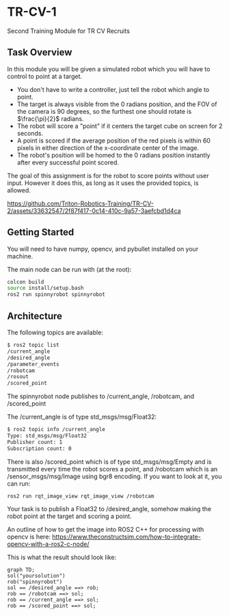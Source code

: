 # TR-CV-1
Second Training Module for TR CV Recruits

## Task Overview

In this module you will be given a simulated robot which you will have to control to point at a target.
- You don't have to write a controller, just tell the robot which angle to point.
- The target is always visible from the 0 radians position, and the FOV of the camera is 90 degrees, so the furthest one should rotate is $\frac{\pi}{2}$ radians.
- The robot will score a "point" if it centers the target cube on screen for 2 seconds.
- A point is scored if the average position of the red pixels is within 60 pixels in either direction of the x-coordinate center of the image.
- The robot's position will be homed to the 0 radians position instantly after every successful point scored.

The goal of this assignment is for the robot to score points without user input. However it does this, as long as it uses the provided topics, is allowed.

https://github.com/Triton-Robotics-Training/TR-CV-2/assets/33632547/2f87f417-0c14-410c-9a57-3aefcbd1d4ca

## Getting Started

You will need to have numpy, opencv, and pybullet installed on your machine.

The main node can be run with (at the root):
```bash
colcon build
source install/setup.bash
ros2 run spinnyrobot spinnyrobot
```

## Architecture

The following topics are available:

```bash
$ ros2 topic list
/current_angle
/desired_angle
/parameter_events
/robotcam
/rosout
/scored_point
```

The spinnyrobot node publishes to /current_angle, /robotcam, and /scored_point

The /current_angle is of type std_msgs/msg/Float32:
```bash
$ ros2 topic info /current_angle
Type: std_msgs/msg/Float32
Publisher count: 1
Subscription count: 0
```

There is also /scored_point which is of type std_msgs/msg/Empty and is transmitted every time the robot scores a point, and /robotcam which is an /sensor_msgs/msg/Image using bgr8 encoding. If you want to look at it, you can run:

```
ros2 run rqt_image_view rqt_image_view /robotcam
```

Your task is to publish a Float32 to /desired_angle, somehow making the robot point at the target and scoring a point.

An outline of how to get the image into ROS2 C++ for processing with opencv is here:
https://www.theconstructsim.com/how-to-integrate-opencv-with-a-ros2-c-node/

This is what the result should look like:

```mermaid
graph TD;
sol("yoursolution")
rob("spinnyrobot")
sol == /desired_angle ==> rob;
rob == /robotcam ==> sol;
rob == /current_angle ==> sol;
rob == /scored_point ==> sol;
```
